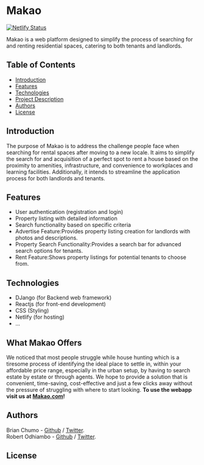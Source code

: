 # Makao

[![Netlify Status](https://api.netlify.com/api/v1/badges/f811bd2e-cf5d-4f1c-8688-0c2fee482141/deploy-status)](https://makao.netlify.app)

Makao is a web platform designed to simplify the process of searching for and renting residential spaces, catering to both tenants and landlords.

## Table of Contents

- [Introduction](#introduction)
- [Features](#features)
- [Technologies](#technologies)
- [Project Description](#What-Makao-offers)
- [Authors](#authors)
- [License](#license)

## Introduction

The purpose of Makao is to address the challenge people face when searching for rental spaces after moving to a new locale. It aims to simplify the search for and acquisition of a perfect spot to rent a house based on the proximity to amenities, infrastructure, and convenience to workplaces and learning facilities. Additionally, it intends to streamline the application process for both landlords and tenants.

## Features

- User authentication (registration and login)
- Property listing with detailed information
- Search functionality based on specific criteria
- Advertise Feature:Provides property listing creation for landlords with photos and descriptions.
- Property Search Functionality:Provides a search bar for advanced search options for tenants.
- Rent Feature:Shows property listings for potential tenants to choose from.

## Technologies

- DJango (for Backend web framework)
- Reactjs (for front-end development)
- CSS (Styling)
- Netlify (for hosting)
- ...

## What Makao Offers

We noticed that most people struggle while house hunting which is a tiresome process of identifying the ideal place to settle in, within your affordable price range, especially in the urban setup, by having to search estate by estate or through agents. We hope to provide a solution that is convenient, time-saving, cost-effective and just a few clicks away without the pressure of struggling with where to start looking.
**To use the webapp visit us at [Makao.com](https://makao.netlify.app)!**

## Authors

Brian Chumo - [Github](https://github.com/CKBrian) / [Twitter](https://twitter.com/Brianchumo10032).  
Robert Odhiambo - [Github](https://github.com/RobertOdhiz) / [Twitter](https://twitter.com/).

## License
